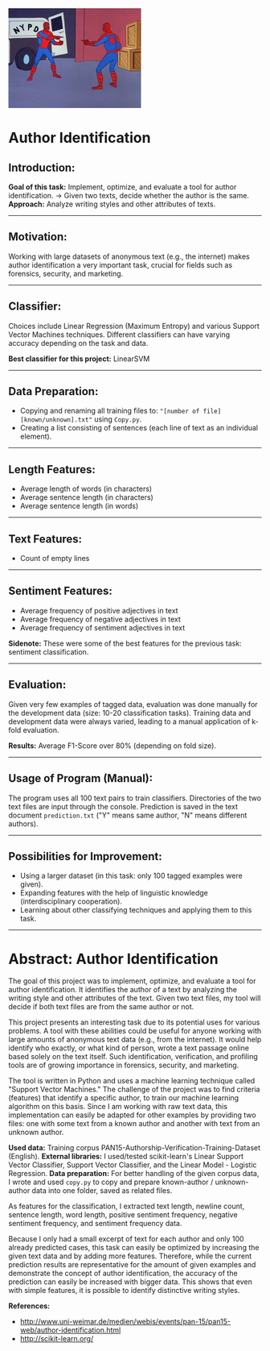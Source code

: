 <img src="src/youoryou.jpg" width="264">

# Author Identification

## Introduction:

**Goal of this task:**
Implement, optimize, and evaluate a tool for author identification.
→ Given two texts, decide whether the author is the same.
**Approach:** Analyze writing styles and other attributes of texts.

---

## Motivation:

Working with large datasets of anonymous text (e.g., the internet) makes author identification a very important task, crucial for fields such as forensics, security, and marketing.

---

## Classifier:

Choices include Linear Regression (Maximum Entropy) and various Support Vector Machines techniques. Different classifiers can have varying accuracy depending on the task and data.

**Best classifier for this project:** LinearSVM

---

## Data Preparation:

*   Copying and renaming all training files to: `"[number of file][known/unknown].txt"` using `Copy.py`.
*   Creating a list consisting of sentences (each line of text as an individual element).

---

## Length Features:

*   Average length of words (in characters)
*   Average sentence length (in characters)
*   Average sentence length (in words)

---

## Text Features:

*   Count of empty lines

---

## Sentiment Features:

*   Average frequency of positive adjectives in text
*   Average frequency of negative adjectives in text
*   Average frequency of sentiment adjectives in text

**Sidenote:** These were some of the best features for the previous task: sentiment classification.

---

## Evaluation:

Given very few examples of tagged data, evaluation was done manually for the development data (size: 10-20 classification tasks). Training data and development data were always varied, leading to a manual application of k-fold evaluation.

**Results:** Average F1-Score over 80% (depending on fold size).

---

## Usage of Program (Manual):

The program uses all 100 text pairs to train classifiers.
Directories of the two text files are input through the console.
Prediction is saved in the text document `prediction.txt` ("Y" means same author, "N" means different authors).

---

## Possibilities for Improvement:

*   Using a larger dataset (in this task: only 100 tagged examples were given).
*   Expanding features with the help of linguistic knowledge (interdisciplinary cooperation).
*   Learning about other classifying techniques and applying them to this task.

---


# Abstract: Author Identification

The goal of this project was to implement, optimize, and evaluate a tool for author identification. It identifies the author of a text by analyzing the writing style and other attributes of the text. Given two text files, my tool will decide if both text files are from the same author or not.

This project presents an interesting task due to its potential uses for various problems. A tool with these abilities could be useful for anyone working with large amounts of anonymous text data (e.g., from the internet). It would help identify who exactly, or what kind of person, wrote a text passage online based solely on the text itself. Such identification, verification, and profiling tools are of growing importance in forensics, security, and marketing.

The tool is written in Python and uses a machine learning technique called "Support Vector Machines." The challenge of the project was to find criteria (features) that identify a specific author, to train our machine learning algorithm on this basis. Since I am working with raw text data, this implementation can easily be adapted for other examples by providing two files: one with some text from a known author and another with text from an unknown author.

**Used data:** Training corpus PAN15-Authorship-Verification-Training-Dataset (English).
**External libraries:** I used/tested scikit-learn's Linear Support Vector Classifier, Support Vector Classifier, and the Linear Model - Logistic Regression.
**Data preparation:** For better handling of the given corpus data, I wrote and used `copy.py` to copy and prepare known-author / unknown-author data into one folder, saved as related files.

As features for the classification, I extracted text length, newline count, sentence length, word length, positive sentiment frequency, negative sentiment frequency, and sentiment frequency data.

Because I only had a small excerpt of text for each author and only 100 already predicted cases, this task can easily be optimized by increasing the given text data and by adding more features. Therefore, while the current prediction results are representative for the amount of given examples and demonstrate the concept of author identification, the accuracy of the prediction can easily be increased with bigger data. This shows that even with simple features, it is possible to identify distinctive writing styles.

**References:**
*   http://www.uni-weimar.de/medien/webis/events/pan-15/pan15-web/author-identification.html
*   http://scikit-learn.org/

